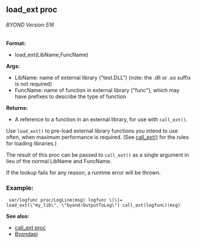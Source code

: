 ## load_ext proc 
###### BYOND Version 516

<!-- -->
**Format:**
+   load_ext(LibName,FuncName)
<!-- -->
**Args:**
+   LibName: name of external library (\"test.DLL\") (note: the .dll or
    .so suffix is not required)
+   FuncName: name of function in external library (\"func\"), which may
    have prefixes to describe the type of function
<!-- -->
**Returns:**
+   A reference to a function in an external library, for use with
    `call_ext()`.


Use `load_ext()` to pre-load external library functions you
intend to use often, when maximum performance is required. (See
[call_ext()](/ref/proc/call_ext.md) for the rules for loading
libraries.) 

The result of this proc can be passed to
`call_ext()` as a single argument in lieu of the normal LibName and
FuncName. 

If the lookup fails for any reason, a runtime error
will be thrown.
### Example:

```
 var/logfunc proc/LogLine(msg) logfunc \|\|=
load_ext(\"my_lib\", \"byond:OutputToLog\") call_ext(logfunc)(msg)

```


**See also:**
+   [call_ext proc](/ref/proc/call_ext.md) 
+   [Byondapi](/ref/%7B%7Bappendix%7D%7D/Byondapi.md) 